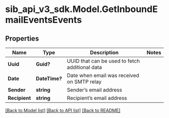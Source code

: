 # sib_api_v3_sdk.Model.GetInboundEmailEventsEvents
## Properties

Name | Type | Description | Notes
------------ | ------------- | ------------- | -------------
**Uuid** | **Guid?** | UUID that can be used to fetch additional data | 
**Date** | **DateTime?** | Date when email was received on SMTP relay | 
**Sender** | **string** | Sender’s email address | 
**Recipient** | **string** | Recipient’s email address | 

[[Back to Model list]](../README.md#documentation-for-models) [[Back to API list]](../README.md#documentation-for-api-endpoints) [[Back to README]](../README.md)

